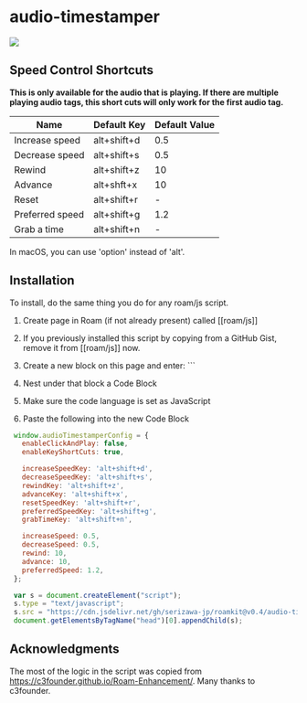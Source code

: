 # audio-timestamper

![](https://user-images.githubusercontent.com/78351950/106455697-e355f000-64cf-11eb-9e60-82763f9d2ffd.png)


## Speed Control Shortcuts

**This is only available for the audio that is playing. If there are multiple playing audio tags, this short cuts will only work for the first audio tag.**

| Name            | Default Key | Default Value |
|-----------------|-------------|---------------|
| Increase speed  | alt+shift+d | 0.5           |
| Decrease speed  | alt+shift+s | 0.5           |
| Rewind          | alt+shift+z | 10            |
| Advance         | alt+shft+x  | 10            |
| Reset           | alt+shift+r | -             |
| Preferred speed | alt+shift+g | 1.2           |
| Grab a time     | alt+shift+n | -             |

In macOS, you can use 'option' instead of 'alt'.

## Installation

To install, do the same thing you do for any roam/js script.

1. Create page in Roam (if not already present) called [[roam/js]]

1. If you previously installed this script by copying from a GitHub Gist, remove it from [[roam/js]] now.

1. Create a new block on this page and enter: ```

1. Nest under that block a Code Block

1. Make sure the code language is set as JavaScript

1. Paste the following into the new Code Block

```javascript
 window.audioTimestamperConfig = {
   enableClickAndPlay: false,
   enableKeyShortCuts: true,

   increaseSpeedKey: 'alt+shift+d',
   decreaseSpeedKey: 'alt+shift+s',
   rewindKey: 'alt+shift+z',
   advanceKey: 'alt+shift+x',
   resetSpeedKey: 'alt+shift+r',
   preferredSpeedKey: 'alt+shift+g',
   grabTimeKey: 'alt+shift+n',

   increaseSpeed: 0.5,
   decreaseSpeed: 0.5,
   rewind: 10,
   advance: 10,
   preferredSpeed: 1.2,
 };

 var s = document.createElement("script");
 s.type = "text/javascript";
 s.src = "https://cdn.jsdelivr.net/gh/serizawa-jp/roamkit@v0.4/audio-timestamper/audio-timestamper.js";
 document.getElementsByTagName("head")[0].appendChild(s);
```

## Acknowledgments

The most of the logic in the script was copied from https://c3founder.github.io/Roam-Enhancement/. Many thanks to c3founder.
